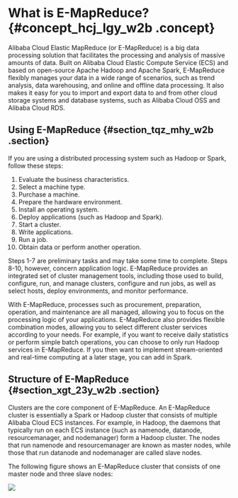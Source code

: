 # What is E-MapReduce? {#concept_hcj_lgy_w2b .concept}

Alibaba Cloud Elastic MapReduce \(or E-MapReduce\) is a big data processing solution that facilitates the processing and analysis of massive amounts of data. Built on Alibaba Cloud Elastic Compute Service \(ECS\) and based on open-source Apache Hadoop and Apache Spark, E-MapReduce flexibly manages your data in a wide range of scenarios, such as trend analysis, data warehousing, and online and offline data processing. It also makes it easy for you to import and export data to and from other cloud storage systems and database systems, such as Alibaba Cloud OSS and Alibaba Cloud RDS.

## Using E-MapReduce {#section_tqz_mhy_w2b .section}

If you are using a distributed processing system such as Hadoop or Spark, follow these steps:

1.  Evaluate the business characteristics.
2.  Select a machine type.
3.  Purchase a machine.
4.  Prepare the hardware environment.
5.  Install an operating system.
6.  Deploy applications \(such as Hadoop and Spark\).
7.  Start a cluster.
8.  Write applications.
9.  Run a job.
10. Obtain data or perform another operation.

Steps 1-7 are preliminary tasks and may take some time to complete. Steps 8-10, however, concern application logic. E-MapReduce provides an integrated set of cluster management tools, including those used to build, configure, run, and manage clusters, configure and run jobs, as well as select hosts, deploy environments, and monitor performance.

With E-MapReduce, processes such as procurement, preparation, operation, and maintenance are all managed, allowing you to focus on the processing logic of your applications. E-MapReduce also provides flexible combination modes, allowing you to select different cluster services according to your needs. For example, if you want to receive daily statistics or perform simple batch operations, you can choose to only run Hadoop services in E-MapReduce. If you then want to implement stream-oriented and real-time computing at a later stage, you can add in Spark.

## Structure of E-MapReduce {#section_xgt_23y_w2b .section}

Clusters are the core component of E-MapReduce. An E-MapReduce cluster is essentially a Spark or Hadoop cluster that consists of multiple Alibaba Cloud ECS instances. For example, in Hadoop, the daemons that typically run on each ECS instance \(such as namenode, datanode, resourcemanager, and nodemanager\) form a Hadoop cluster. The nodes that run namenode and resourcemanager are known as master nodes, while those that run datanode and nodemanager are called slave nodes.

The following figure shows an E-MapReduce cluster that consists of one master node and three slave nodes:

![](http://static-aliyun-doc.oss-cn-hangzhou.aliyuncs.com/assets/img/17824/15435696809988_en-US.jpg)

